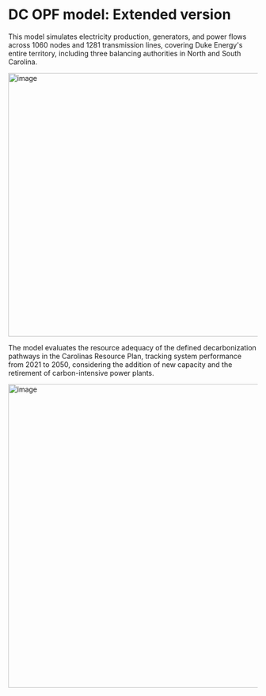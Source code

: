 # DC OPF model: Extended version
This model simulates electricity production, generators, and power flows across 1060 nodes and 1281 transmission lines, covering Duke Energy's entire territory, including three balancing authorities in North and South Carolina. 

<img width="532" alt="image" src="https://github.com/lprieto1409/DC-OPF-extended/assets/69161060/5ce7278e-69d1-4f5e-a5da-42854a442d22">

The model evaluates the resource adequacy of the defined decarbonization pathways in the Carolinas Resource Plan, tracking system performance from 2021 to 2050, considering the addition of new capacity and the retirement of carbon-intensive power plants.

<img width="613" alt="image" src="https://github.com/user-attachments/assets/3c672868-8697-41ce-a011-3069a4bba939">
